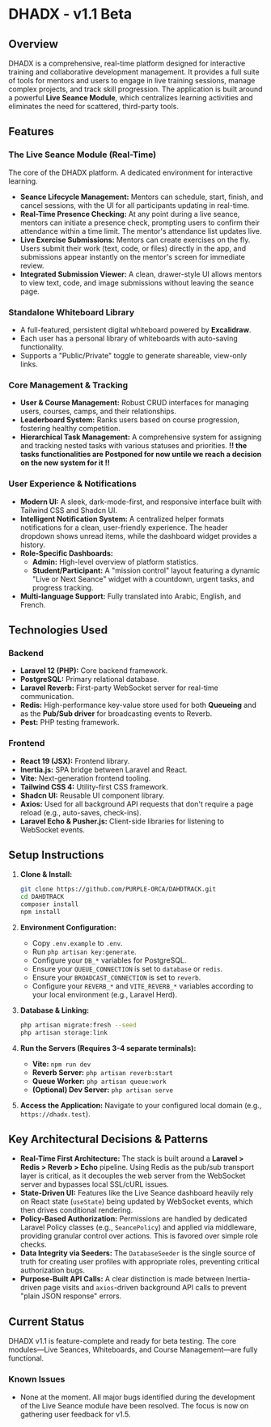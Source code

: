 
# **DHADX - v1.1 Beta**

## **Overview**

DHADX is a comprehensive, real-time platform designed for interactive training and collaborative development management. It provides a full suite of tools for mentors and users to engage in live training sessions, manage complex projects, and track skill progression. The application is built around a powerful **Live Seance Module**, which centralizes learning activities and eliminates the need for scattered, third-party tools.

## **Features**

### **The Live Seance Module (Real-Time)**
The core of the DHADX platform. A dedicated environment for interactive learning.
-   **Seance Lifecycle Management:** Mentors can schedule, start, finish, and cancel sessions, with the UI for all participants updating in real-time.
-   **Real-Time Presence Checking:** At any point during a live seance, mentors can initiate a presence check, prompting users to confirm their attendance within a time limit. The mentor's attendance list updates live.
-   **Live Exercise Submissions:** Mentors can create exercises on the fly. Users submit their work (text, code, or files) directly in the app, and submissions appear instantly on the mentor's screen for immediate review.
-   **Integrated Submission Viewer:** A clean, drawer-style UI allows mentors to view text, code, and image submissions without leaving the seance page.

### **Standalone Whiteboard Library**
-   A full-featured, persistent digital whiteboard powered by **Excalidraw**.
-   Each user has a personal library of whiteboards with auto-saving functionality.
-   Supports a "Public/Private" toggle to generate shareable, view-only links.

### **Core Management & Tracking**
-   **User & Course Management:** Robust CRUD interfaces for managing users, courses, camps, and their relationships.
-   **Leaderboard System:** Ranks users based on course progression, fostering healthy competition.
-   **Hierarchical Task Management:** A comprehensive system for assigning and tracking nested tasks with various statuses and priorities. **!! the tasks functionalities are Postponed for now untile we reach a decision on the new system for it !!**

### **User Experience & Notifications**
-   **Modern UI:** A sleek, dark-mode-first, and responsive interface built with Tailwind CSS and Shadcn UI.
-   **Intelligent Notification System:** A centralized helper formats notifications for a clean, user-friendly experience. The header dropdown shows unread items, while the dashboard widget provides a history.
-   **Role-Specific Dashboards:**
    -   **Admin:** High-level overview of platform statistics.
    -   **Student/Participant:** A "mission control" layout featuring a dynamic "Live or Next Seance" widget with a countdown, urgent tasks, and progress tracking.
-   **Multi-language Support:** Fully translated into Arabic, English, and French.

## **Technologies Used**

### **Backend**
-   **Laravel 12 (PHP):** Core backend framework.
-   **PostgreSQL:** Primary relational database.
-   **Laravel Reverb:** First-party WebSocket server for real-time communication.
-   **Redis:** High-performance key-value store used for both **Queueing** and as the **Pub/Sub driver** for broadcasting events to Reverb.
-   **Pest:** PHP testing framework.

### **Frontend**
-   **React 19 (JSX):** Frontend library.
-   **Inertia.js:** SPA bridge between Laravel and React.
-   **Vite:** Next-generation frontend tooling.
-   **Tailwind CSS 4:** Utility-first CSS framework.
-   **Shadcn UI:** Reusable UI component library.
-   **Axios:** Used for all background API requests that don't require a page reload (e.g., auto-saves, check-ins).
-   **Laravel Echo & Pusher.js:** Client-side libraries for listening to WebSocket events.

## **Setup Instructions**

1.  **Clone & Install:**
    ```bash
    git clone https://github.com/PURPLE-ORCA/DAHDTRACK.git
    cd DAHDTRACK
    composer install
    npm install
    ```
2.  **Environment Configuration:**
    -   Copy `.env.example` to `.env`.
    -   Run `php artisan key:generate`.
    -   Configure your `DB_*` variables for PostgreSQL.
    -   Ensure your `QUEUE_CONNECTION` is set to `database` or `redis`.
    -   Ensure your `BROADCAST_CONNECTION` is set to `reverb`.
    -   Configure your `REVERB_*` and `VITE_REVERB_*` variables according to your local environment (e.g., Laravel Herd).

3.  **Database & Linking:**
    ```bash
    php artisan migrate:fresh --seed
    php artisan storage:link
    ```
4.  **Run the Servers (Requires 3-4 separate terminals):**
    -   **Vite:** `npm run dev`
    -   **Reverb Server:** `php artisan reverb:start`
    -   **Queue Worker:** `php artisan queue:work`
    -   **(Optional) Dev Server:** `php artisan serve`

5.  **Access the Application:**
    Navigate to your configured local domain (e.g., `https://dhadx.test`).

## **Key Architectural Decisions & Patterns**

-   **Real-Time First Architecture:** The stack is built around a **Laravel > Redis > Reverb > Echo** pipeline. Using Redis as the pub/sub transport layer is critical, as it decouples the web server from the WebSocket server and bypasses local SSL/cURL issues.
-   **State-Driven UI:** Features like the Live Seance dashboard heavily rely on React state (`useState`) being updated by WebSocket events, which then drives conditional rendering.
-   **Policy-Based Authorization:** Permissions are handled by dedicated Laravel Policy classes (e.g., `SeancePolicy`) and applied via middleware, providing granular control over actions. This is favored over simple role checks.
-   **Data Integrity via Seeders:** The `DatabaseSeeder` is the single source of truth for creating user profiles with appropriate roles, preventing critical authorization bugs.
-   **Purpose-Built API Calls:** A clear distinction is made between Inertia-driven page visits and `axios`-driven background API calls to prevent "plain JSON response" errors.

## **Current Status**

DHADX v1.1 is feature-complete and ready for beta testing. The core modules—Live Seances, Whiteboards, and Course Management—are fully functional.

### **Known Issues**
-   None at the moment. All major bugs identified during the development of the Live Seance module have been resolved. The focus is now on gathering user feedback for v1.5.